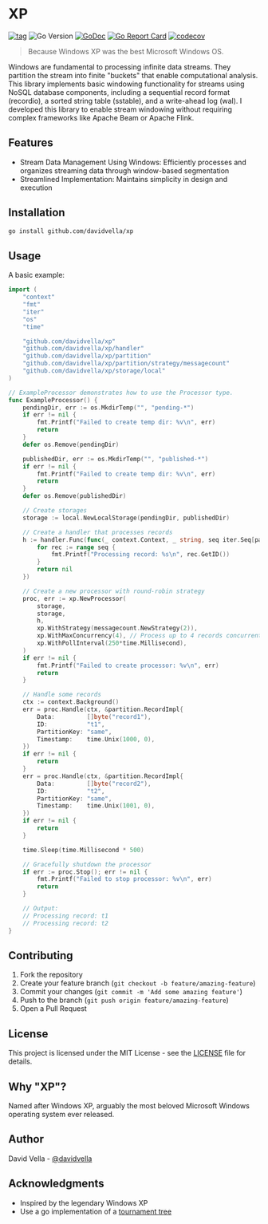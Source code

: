 # XP

[![tag](https://img.shields.io/github/tag/davidvella/xp.svg)](https://github.com/davidvella/xp/releases)
![Go Version](https://img.shields.io/badge/Go-%3E%3D%201.23-%23007d9c)
[![GoDoc](https://godoc.org/github.com/davidvella/xp?status.svg)](https://pkg.go.dev/github.com/davidvella/xp)
[![Go Report Card](https://goreportcard.com/badge/github.com/davidvella/xp)](https://goreportcard.com/report/github.com/davidvella/xp)
[![codecov](https://codecov.io/gh/davidvella/xp/graph/badge.svg?token=RSRKFCP1A0)](https://codecov.io/gh/davidvella/xp)

> Because Windows XP was the best Microsoft Windows OS.

Windows are fundamental to processing infinite data streams. They partition the
stream into finite "buckets" that enable computational analysis. This library
implements basic windowing functionality for streams using NoSQL database
components, including a sequential record format (recordio), a sorted string
table (sstable), and a write-ahead log (wal). I developed this library to enable
stream windowing without requiring complex frameworks like Apache Beam or Apache Flink.

## Features

- Stream Data Management Using Windows: Efficiently processes and organizes
  streaming data through window-based segmentation
- Streamlined Implementation: Maintains simplicity in design and execution

## Installation

```bash
go install github.com/davidvella/xp
```

Usage
-----
A basic example:

```go
import (
	"context"
	"fmt"
	"iter"
	"os"
	"time"

	"github.com/davidvella/xp"
	"github.com/davidvella/xp/handler"
	"github.com/davidvella/xp/partition"
	"github.com/davidvella/xp/partition/strategy/messagecount"
	"github.com/davidvella/xp/storage/local"
)

// ExampleProcessor demonstrates how to use the Processor type.
func ExampleProcessor() {
	pendingDir, err := os.MkdirTemp("", "pending-*")
	if err != nil {
		fmt.Printf("Failed to create temp dir: %v\n", err)
		return
	}
	defer os.Remove(pendingDir)

	publishedDir, err := os.MkdirTemp("", "published-*")
	if err != nil {
		fmt.Printf("Failed to create temp dir: %v\n", err)
		return
	}
	defer os.Remove(publishedDir)

	// Create storages
	storage := local.NewLocalStorage(pendingDir, publishedDir)

	// Create a handler that processes records
	h := handler.Func(func(_ context.Context, _ string, seq iter.Seq[partition.Record]) error {
		for rec := range seq {
			fmt.Printf("Processing record: %s\n", rec.GetID())
		}
		return nil
	})

	// Create a new processor with round-robin strategy
	proc, err := xp.NewProcessor(
		storage,
		storage,
		h,
		xp.WithStrategy(messagecount.NewStrategy(2)),
		xp.WithMaxConcurrency(4), // Process up to 4 records concurrently
		xp.WithPollInterval(250*time.Millisecond),
	)
	if err != nil {
		fmt.Printf("Failed to create processor: %v\n", err)
		return
	}

	// Handle some records
	ctx := context.Background()
	err = proc.Handle(ctx, &partition.RecordImpl{
		Data:         []byte("record1"),
		ID:           "t1",
		PartitionKey: "same",
		Timestamp:    time.Unix(1000, 0),
	})
	if err != nil {
		return
	}
	err = proc.Handle(ctx, &partition.RecordImpl{
		Data:         []byte("record2"),
		ID:           "t2",
		PartitionKey: "same",
		Timestamp:    time.Unix(1001, 0),
	})
	if err != nil {
		return
	}

	time.Sleep(time.Millisecond * 500)

	// Gracefully shutdown the processor
	if err := proc.Stop(); err != nil {
		fmt.Printf("Failed to stop processor: %v\n", err)
		return
	}

	// Output:
	// Processing record: t1
	// Processing record: t2
}

```

## Contributing

1. Fork the repository
2. Create your feature branch (`git checkout -b feature/amazing-feature`)
3. Commit your changes (`git commit -m 'Add some amazing feature'`)
4. Push to the branch (`git push origin feature/amazing-feature`)
5. Open a Pull Request

## License

This project is licensed under the MIT License - see the [LICENSE](LICENSE) file
for details.

## Why "XP"?

Named after Windows XP, arguably the most beloved Microsoft Windows operating
system ever released.

## Author

David Vella - [@davidvella](https://github.com/davidvella)

## Acknowledgments

- Inspired by the legendary Windows XP
- Use a go implementation of a [tournament
  tree](https://gist.github.com/bboreham/11f8a11b9723f85d2fb7c47dc4f48159)